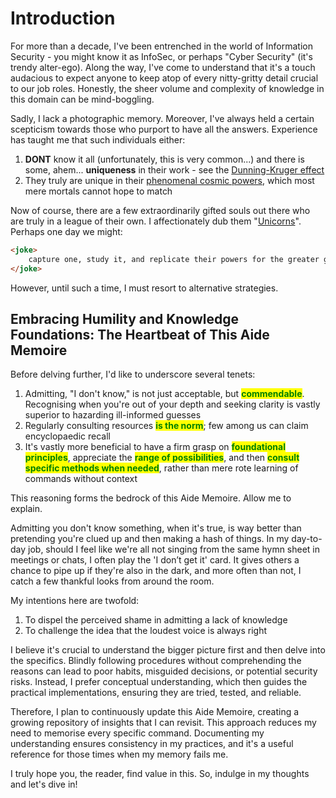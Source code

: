 # Introduction

For more than a decade, I've been entrenched in the world of Information Security - you might know it as InfoSec, or perhaps "Cyber Security" (it's trendy alter-ego). Along the way, I've come to understand that it's a touch audacious to expect anyone to keep atop of every nitty-gritty detail crucial to our job roles. Honestly, the sheer volume and complexity of knowledge in this domain can be mind-boggling.

Sadly, I lack a photographic memory. Moreover, I've always held a certain scepticism towards those who purport to have all the answers. Experience has taught me that such individuals either:

1. **DONT** know it all (unfortunately, this is very common...) and there is some, ahem... **uniqueness** in their work - see the [Dunning-Kruger effect](https://en.wikipedia.org/wiki/Dunning%E2%80%93Kruger\_effect)
2. They truly are unique in their [phenomenal cosmic powers](https://64.media.tumblr.com/57299949cd82da34428e1cd50b803d85/tumblr\_inline\_ozqth2eCbZ1txdber\_1280.png), which most mere mortals cannot hope to match

Now of course, there are a few extraordinarily gifted souls out there who are truly in a league of their own. I affectionately dub them "[Unicorns](https://i.pinimg.com/originals/9e/0e/dc/9e0edc3bf5589b737487f5680e2e9a46.gif)". Perhaps one day we might:

```html
<joke>
    capture one, study it, and replicate their powers for the greater good!
</joke>
```

However, until such a time, I must resort to alternative strategies.



## Embracing Humility and Knowledge Foundations: The Heartbeat of This Aide Memoire

Before delving further, I'd like to underscore several tenets:

1. Admitting, "I don't know," is not just acceptable, but <mark style="color:green;">**commendable**</mark>. Recognising when you're out of your depth and seeking clarity is vastly superior to hazarding ill-informed guesses
2. Regularly consulting resources <mark style="color:green;">**is the norm**</mark>; few among us can claim encyclopaedic recall
3. It's vastly more beneficial to have a firm grasp on <mark style="color:green;">**foundational principles**</mark>, appreciate the <mark style="color:green;">**range of possibilities**</mark>, and then <mark style="color:green;">**consult specific methods when needed**</mark>, rather than mere rote learning of commands without context

This reasoning forms the bedrock of this Aide Memoire. Allow me to explain.

Admitting you don't know something, when it's true, is way better than pretending you're clued up and then making a hash of things. In my day-to-day job, should I feel like we're all not singing from the same hymn sheet in meetings or chats, I often play the 'I don’t get it' card. It gives others a chance to pipe up if they're also in the dark, and more often than not, I catch a few thankful looks from around the room.

My intentions here are twofold:

1. To dispel the perceived shame in admitting a lack of knowledge
2. To challenge the idea that the loudest voice is always right

I believe it's crucial to understand the bigger picture first and then delve into the specifics. Blindly following procedures without comprehending the reasons can lead to poor habits, misguided decisions, or potential security risks. Instead, I prefer conceptual understanding, which then guides the practical implementations, ensuring they are tried, tested, and reliable.

Therefore, I plan to continuously update this Aide Memoire, creating a growing repository of insights that I can revisit. This approach reduces my need to memorise every specific command. Documenting my understanding ensures consistency in my practices, and it's a useful reference for those times when my memory fails me.



I truly hope you, the reader, find value in this. So, indulge in my thoughts and let's dive in!
